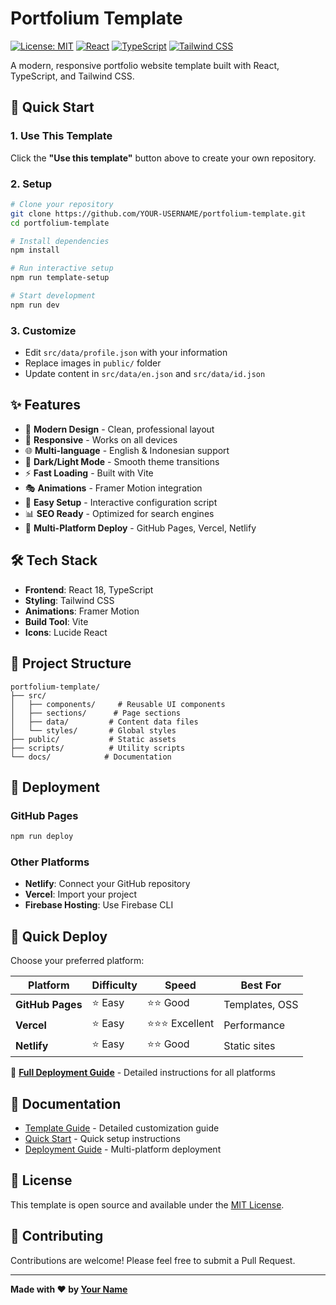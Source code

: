 # Portfolium Template

[![License: MIT](https://img.shields.io/badge/License-MIT-yellow.svg)](https://opensource.org/licenses/MIT)
[![React](https://img.shields.io/badge/React-18.2.0-blue.svg)](https://reactjs.org/)
[![TypeScript](https://img.shields.io/badge/TypeScript-5.0.0-blue.svg)](https://www.typescriptlang.org/)
[![Tailwind CSS](https://img.shields.io/badge/Tailwind_CSS-3.3.0-38B2AC.svg)](https://tailwindcss.com/)

A modern, responsive portfolio website template built with React, TypeScript, and Tailwind CSS.

## 🚀 Quick Start

### 1. Use This Template
Click the **"Use this template"** button above to create your own repository.

### 2. Setup
```bash
# Clone your repository
git clone https://github.com/YOUR-USERNAME/portfolium-template.git
cd portfolium-template

# Install dependencies
npm install

# Run interactive setup
npm run template-setup

# Start development
npm run dev
```

### 3. Customize
- Edit `src/data/profile.json` with your information
- Replace images in `public/` folder
- Update content in `src/data/en.json` and `src/data/id.json`

## ✨ Features

- 🎨 **Modern Design** - Clean, professional layout
- 📱 **Responsive** - Works on all devices
- 🌐 **Multi-language** - English & Indonesian support
- 🌙 **Dark/Light Mode** - Smooth theme transitions
- ⚡ **Fast Loading** - Built with Vite
- 🎭 **Animations** - Framer Motion integration
- 🔧 **Easy Setup** - Interactive configuration script
- 📊 **SEO Ready** - Optimized for search engines
- 🚀 **Multi-Platform Deploy** - GitHub Pages, Vercel, Netlify

## 🛠️ Tech Stack

- **Frontend**: React 18, TypeScript
- **Styling**: Tailwind CSS
- **Animations**: Framer Motion
- **Build Tool**: Vite
- **Icons**: Lucide React

## 📁 Project Structure

```
portfolium-template/
├── src/
│   ├── components/     # Reusable UI components
│   ├── sections/      # Page sections
│   ├── data/         # Content data files
│   └── styles/       # Global styles
├── public/           # Static assets
├── scripts/          # Utility scripts
└── docs/            # Documentation
```

## 🚀 Deployment

### GitHub Pages
```bash
npm run deploy
```

### Other Platforms
- **Netlify**: Connect your GitHub repository
- **Vercel**: Import your project
- **Firebase Hosting**: Use Firebase CLI

## 🚀 Quick Deploy

Choose your preferred platform:

| Platform | Difficulty | Speed | Best For |
|----------|------------|-------|----------|
| **GitHub Pages** | ⭐ Easy | ⭐⭐ Good | Templates, OSS |
| **Vercel** | ⭐ Easy | ⭐⭐⭐ Excellent | Performance |
| **Netlify** | ⭐ Easy | ⭐⭐ Good | Static sites |

📖 **[Full Deployment Guide](docs/DEPLOYMENT.md)** - Detailed instructions for all platforms

## 📖 Documentation

- [Template Guide](docs/TEMPLATE.md) - Detailed customization guide
- [Quick Start](docs/QUICKSTART.md) - Quick setup instructions
- [Deployment Guide](docs/DEPLOYMENT.md) - Multi-platform deployment

## 📄 License

This template is open source and available under the [MIT License](LICENSE).

## 🤝 Contributing

Contributions are welcome! Please feel free to submit a Pull Request.

---

**Made with ❤️ by [Your Name](https://github.com/yourusername)**